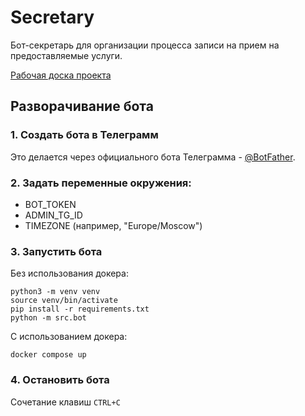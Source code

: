 # Secretary

Бот-секретарь для организации процесса записи на прием на предоставляемые услуги.

[Рабочая доска проекта](https://github.com/users/Rishat-F/projects/4)

## Разворачивание бота

### 1. Создать бота в Телеграмм

Это делается через официального бота Телеграмма - [@BotFather](https://t.me/BotFather).

### 2. Задать переменные окружения:

- BOT_TOKEN
- ADMIN_TG_ID
- TIMEZONE (например, "Europe/Moscow")

### 3. Запустить бота

Без использования докера:

```console
python3 -m venv venv
source venv/bin/activate
pip install -r requirements.txt
python -m src.bot
```

С использованием докера:

```console
docker compose up
```

### 4. Остановить бота

Сочетание клавиш ```CTRL+C```
